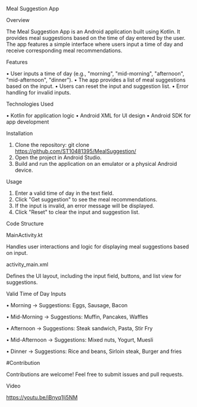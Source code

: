 Meal Suggestion App

Overview

The Meal Suggestion App is an Android application built using Kotlin. It provides meal suggestions based on the time of day entered by the user. The app features a simple interface where users input a time of day and receive corresponding meal recommendations.

Features

•	User inputs a time of day (e.g., "morning", "mid-morning", "afternoon", "mid-afternoon", "dinner").
•	The app provides a list of meal suggestions based on the input.
•	Users can reset the input and suggestion list.
•	Error handling for invalid inputs.

Technologies Used

•	Kotlin for application logic
•	Android XML for UI design
•	Android SDK for app development

Installation

1.	Clone the repository:
git clone https://github.com/ST10481395/MealSuggestion/
2.	Open the project in Android Studio.
3.	Build and run the application on an emulator or a physical Android device.

Usage

1.	Enter a valid time of day in the text field.
2.	Click "Get suggestion" to see the meal recommendations.
3.	If the input is invalid, an error message will be displayed.
4.	Click "Reset" to clear the input and suggestion list.

Code Structure

MainActivity.kt

Handles user interactions and logic for displaying meal suggestions based on input.

activity_main.xml

Defines the UI layout, including the input field, buttons, and list view for suggestions.

Valid Time of Day Inputs

•	Morning → Suggestions: Eggs, Sausage, Bacon

•	Mid-Morning → Suggestions: Muffin, Pancakes, Waffles

•	Afternoon → Suggestions: Steak sandwich, Pasta, Stir Fry

•	Mid-Afternoon → Suggestions: Mixed nuts, Yogurt, Muesli

•	Dinner → Suggestions: Rice and beans, Sirloin steak, Burger and fries

#Contribution

Contributions are welcome! Feel free to submit issues and pull requests.

Video

https://youtu.be/iBnyq1Ij5NM
